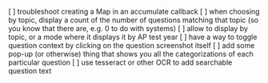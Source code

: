 [ ] troubleshoot creating a Map in an accumulate callback
[ ] when choosing by topic, display a count of the number of questions matching that topic (so you know that there are, e.g. 0 to do with systems)
[ ] allow to display by topic, or a mode where it displays it by AP test year
[ ] have a way to toggle question context by clicking on the question screenshot itself
[ ] add some pop-up (or otherwise) thing that shows you all the categorizations of each particular question
[ ] use tesseract or other OCR to add searchable question text